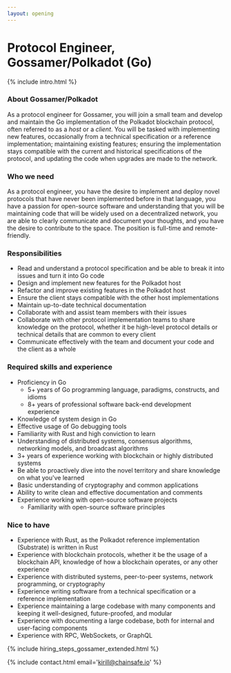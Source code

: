 ```yaml
---
layout: opening
---
```


# Protocol Engineer, Gossamer/Polkadot (Go)

{% include intro.html %}

### About Gossamer/Polkadot

As a protocol engineer for Gossamer, you will join a small team and develop and
maintain the Go implementation of the Polkadot blockchain protocol, often
referred to as a _host_ or a _client_. You will be tasked with
implementing new features, occasionally from a technical specification or a
reference implementation; maintaining existing features; ensuring the
implementation stays compatible with the current and historical specifications
of the protocol, and updating the code when upgrades are made to the network.

### Who we need

As a protocol engineer, you have the desire to implement and deploy novel
protocols that have never been implemented before in that language, you have a
passion for open-source software and understanding that you will be maintaining
code that will be widely used on a decentralized network, you are able to
clearly communicate and document your thoughts, and you have the desire to
contribute to the space. The position is full-time and remote-friendly.

### Responsibilities

- Read and understand a protocol specification and be able to break it into
  issues and turn it into Go code
- Design and implement new features for the Polkadot host
- Refactor and improve existing features in the Polkadot host
- Ensure the client stays compatible with the other host implementations
- Maintain up-to-date technical documentation
- Collaborate with and assist team members with their issues
- Collaborate with other protocol implementation teams to share knowledge on the
  protocol, whether it be high-level protocol details or technical details that
  are common to every client
- Communicate effectively with the team and document your code and the client
  as a whole

### Required skills and experience

- Proficiency in Go
  - 5+ years of Go programming language, paradigms, constructs, and idioms
  - 8+ years of professional software back-end development experience
- Knowledge of system design in Go
- Effective usage of Go debugging tools
- Familiarity with Rust and high conviction to learn
- Understanding of distributed systems, consensus algorithms, networking models,
  and broadcast algorithms
- 3+ years of experience working with blockchain or highly distributed systems
- Be able to proactively dive into the novel territory and share knowledge on
  what you've learned
- Basic understanding of cryptography and common applications
- Ability to write clean and effective documentation and comments
- Experience working with open-source software projects
    - Familiarity with open-source software principles

### Nice to have

- Experience with Rust, as the Polkadot reference implementation (Substrate) is
  written in Rust
- Experience with blockchain protocols, whether it be the usage of a blockchain
  API, knowledge of how a blockchain operates, or any other experience
- Experience with distributed systems, peer-to-peer systems, network
  programming, or cryptography
- Experience writing software from a technical specification or a reference
  implementation
- Experience maintaining a large codebase with many components and keeping it
  well-designed, future-proofed, and modular
- Experience with documenting a large codebase, both for internal and
  user-facing components
- Experience with RPC, WebSockets, or GraphQL

{% include hiring_steps_gossamer_extended.html %}

{% include contact.html email='kirill@chainsafe.io' %}
